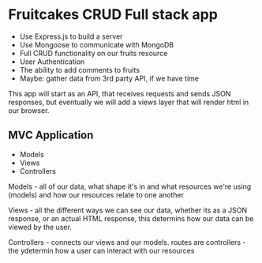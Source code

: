 # Fruitcakes CRUD Full stack app

- Use Express.js to build a server
- Use Mongoose to communicate with MongoDB
- Full CRUD functionality on our fruits resource
- User Authentication 
- The ability to add comments to fruits
- Maybe: gather data from 3rd party API, if we have time


This app will start as an API, that receives requests and sends JSON responses, but eventually we will add a views layer that will render html in our browser.


## MVC Application
- Models
- Views
- Controllers

Models - all of our data, what shape it's in and what resources we're using (models) and how our resources relate to  one another

Views - all the different ways we can see our data, whether its as a JSON response, or an actual HTML response, this determins how our data can be viewed by the user.

Controllers - connects our views and our models. 
routes are controllers - the ydetermin how a user can interact with our resources